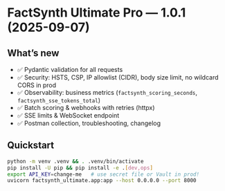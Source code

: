 # FactSynth Ultimate Pro — 1.0.1 (2025-09-07)

## What’s new
- ✅ Pydantic validation for all requests
- ✅ Security: HSTS, CSP, IP allowlist (CIDR), body size limit, no wildcard CORS in prod
- ✅ Observability: business metrics (`factsynth_scoring_seconds`, `factsynth_sse_tokens_total`)
- ✅ Batch scoring & webhooks with retries (httpx)
- ✅ SSE limits & WebSocket endpoint
- ✅ Postman collection, troubleshooting, changelog

## Quickstart
```bash
python -m venv .venv && . .venv/bin/activate
pip install -U pip && pip install -e .[dev,ops]
export API_KEY=change-me   # use secret file or Vault in prod!
uvicorn factsynth_ultimate.app:app --host 0.0.0.0 --port 8000
```
